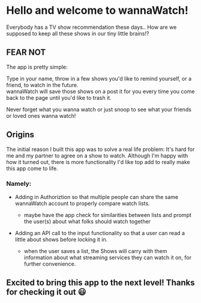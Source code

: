 # Hello and welcome to wannaWatch!

Everybody has a TV show recommendation these days.. How are we supposed to keep all these shows in our tiny little brains!? 

## FEAR NOT

The app is pretty simple: 

Type in your name,
throw in a few shows you'd like to remind yourself, or a friend, to watch in the future.  
wannaWatch will save those shows on a post it for you every time you come back to the page until you'd like to trash it.

Never forget what you wanna watch or just snoop to see what your friends or loved ones wanna watch!

## Origins

The initial reason I built this app was to solve a real life problem: It's hard for me and my partner to agree on a show to watch. Although I'm happy with how it turned out, there is more functionality I'd like top add to really make this app come to life. 
### Namely:

- Adding in Authoriztion so that multiple people can share the same wannaWatch account to properly compare watch lists. 
  - maybe have the app check for similarities between lists and prompt the user(s) about what folks should watch together

- Adding an API call to the input functionality so that a user can read a little about shows before locking it in. 
    - when the user saves a list, the Shows will carry with them information about what streaming services they can watch it on, for further convenience. 

## Excited to bring this app to the next level! Thanks for checking it out 😃
